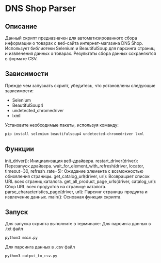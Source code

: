 # DNS Shop Parser

## Описание
Данный скрипт предназначен для автоматизированного сбора информации о товарах с веб-сайта интернет-магазина DNS Shop. Использует библиотеки Selenium и BeautifulSoup для парсинга страниц и извлечения данных о товарах. Результаты сбора данных сохраняются в формате CSV.

## Зависимости
Прежде чем запускать скрипт, убедитесь, что установлены следующие зависимости:
- Selenium
- BeautifulSoup4
- undetected_chromedriver
- lxml

Установите необходимые пакеты, используя команду:
```bash
pip install selenium beautifulsoup4 undetected-chromedriver lxml
```
## Функции
init_driver(): Инициализация веб-драйвера.
restart_driver(driver): Перезапуск драйвера.
wait_for_element_with_refresh(driver, locator, timeout=30, refresh_rate=5): Ожидание элемента с возможностью обновления страницы.
get_catalog_url(driver, url): Возвращает список URL всех страниц каталога.
get_all_product_page_urls(driver, catalog_url): Сбор URL всех продуктов на странице каталога.
parse_characteristics_page(driver, url): Парсинг страницы продукта и извлечение данных.
main(): Основная функция скрипта.
## Запуск
Для запуска скрипта выполните в терминале:
  Для парсинга данных в .txt файл
```bash
python3 main.py
```
  Для парсинга данных в .csv файл
```bash
python3 output_to_csv.py
```
